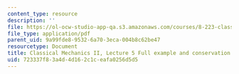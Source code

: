 ```yaml
---
content_type: resource
description: ''
file: https://ol-ocw-studio-app-qa.s3.amazonaws.com/courses/8-223-classical-mechanics-ii-january-iap-2017/723337f83a4d4d162c1ceafa0256d5d5_MIT8_223IAP17_Lec5.pdf
file_type: application/pdf
parent_uid: 9a99fde8-9532-6a70-3eca-004b8c62be47
resourcetype: Document
title: Classical Mechanics II, Lecture 5 Full example and conservation of Energy
uid: 723337f8-3a4d-4d16-2c1c-eafa0256d5d5
---
```


